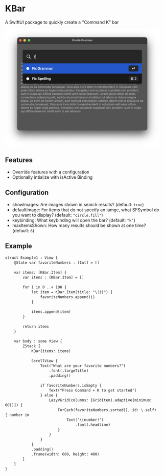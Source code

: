 # KBar

A SwiftUI package to quickly create a "Command K" bar

![Example Image](https://raw.githubusercontent.com/Nosrac/KBar/main/Images/Example.png)

## Features
- Override features with a configuration
- Optionally intialize with isActive Binding<Bool>

## Configuration
- showImages: Are images shown in search results? (default: `true`)
- defaultImage: For items that do not specify an iamge, what SFSymbol do you want to display? (default: `"circle.fill"`)
- keybinding: What keybinding will open the bar? (default: `"k"`) 
- maxItemsShown: How many results should be shown at one time? (default: `6`)

## Example
```
struct Example1 : View {
	@State var favoriteNumbers : [Int] = []

	var items: [KBar.Item] {
		var items : [KBar.Item] = []

		for i in 0 ..< 100 {
			let item = KBar.Item(title: "\(i)") {
				favoriteNumbers.append(i)
			}

			items.append(item)
		}

		return items
	}

	var body : some View {
		ZStack {
			KBar(items: items)

			ScrollView {
				Text("What are your favorite numbers?")
					.font(.largeTitle)
					.padding()

				if favoriteNumbers.isEmpty {
					Text("Press Command + K to get started")
				} else {
					LazyVGrid(columns: [GridItem(.adaptive(minimum: 60))]) {
						ForEach(favoriteNumbers.sorted(), id: \.self) { number in
							Text("\(number)")
								.font(.headline)
						}
					}
				}
			}
			.padding()
			.frame(width: 600, height: 400)
		}
	}
}
```
